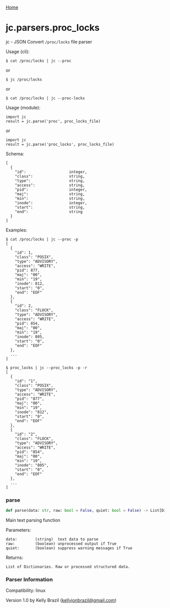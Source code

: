 [Home](https://kellyjonbrazil.github.io/jc/)
<a id="jc.parsers.proc_locks"></a>

# jc.parsers.proc\_locks

jc - JSON Convert `/proc/locks` file parser

Usage (cli):

    $ cat /proc/locks | jc --proc

or

    $ jc /proc/locks

or

    $ cat /proc/locks | jc --proc-locks

Usage (module):

    import jc
    result = jc.parse('proc', proc_locks_file)

or

    import jc
    result = jc.parse('proc_locks', proc_locks_file)

Schema:

    [
      {
        "id":                   integer,
        "class":                string,
        "type":                 string,
        "access":               string,
        "pid":                  integer,
        "maj":                  string,
        "min":                  string,
        "inode":                integer,
        "start":                string,
        "end":                  string
      }
    ]

Examples:

    $ cat /proc/locks | jc --proc -p
    [
      {
        "id": 1,
        "class": "POSIX",
        "type": "ADVISORY",
        "access": "WRITE",
        "pid": 877,
        "maj": "00",
        "min": "19",
        "inode": 812,
        "start": "0",
        "end": "EOF"
      },
      {
        "id": 2,
        "class": "FLOCK",
        "type": "ADVISORY",
        "access": "WRITE",
        "pid": 854,
        "maj": "00",
        "min": "19",
        "inode": 805,
        "start": "0",
        "end": "EOF"
      },
      ...
    ]

    $ proc_locks | jc --proc_locks -p -r
    [
      {
        "id": "1",
        "class": "POSIX",
        "type": "ADVISORY",
        "access": "WRITE",
        "pid": "877",
        "maj": "00",
        "min": "19",
        "inode": "812",
        "start": "0",
        "end": "EOF"
      },
      {
        "id": "2",
        "class": "FLOCK",
        "type": "ADVISORY",
        "access": "WRITE",
        "pid": "854",
        "maj": "00",
        "min": "19",
        "inode": "805",
        "start": "0",
        "end": "EOF"
      },
      ...
    ]

<a id="jc.parsers.proc_locks.parse"></a>

### parse

```python
def parse(data: str, raw: bool = False, quiet: bool = False) -> List[Dict]
```

Main text parsing function

Parameters:

    data:        (string)  text data to parse
    raw:         (boolean) unprocessed output if True
    quiet:       (boolean) suppress warning messages if True

Returns:

    List of Dictionaries. Raw or processed structured data.

### Parser Information
Compatibility:  linux

Version 1.0 by Kelly Brazil (kellyjonbrazil@gmail.com)
